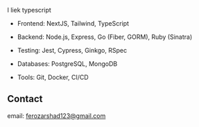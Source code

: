 I liek typescript

- Frontend: NextJS, Tailwind, TypeScript

- Backend: Node.js, Express, Go (Fiber, GORM), Ruby (Sinatra)

- Testing: Jest, Cypress, Ginkgo, RSpec

- Databases: PostgreSQL, MongoDB

- Tools: Git, Docker, CI/CD

## Contact

email: [ferozarshad123@gmail.com](mailto:ferozarshad123@gmail.com)
